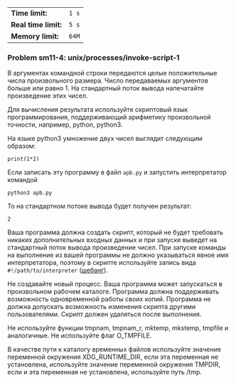 |                      |       |
|----------------------|-------|
| **Time limit:**      | `1 s` |
| **Real time limit:** | `5 s` |
| **Memory limit:**    | `64M` |


### Problem sm11-4: unix/processes/invoke-script-1

В аргументах командной строки передаются целые положительные числа произвольного размера. Число
передаваемых аргументов больше или равно 1. На стандартный поток вывода напечатайте произведение
этих чисел.

Для вычисления результата используйте скриптовый язык программирования, поддерживающий арифметику
произвольной точности, например, python, python3.

На языке python3 умножение двух чисел выглядит следующим образом:

    
    
    print(1*2)
    

Если записать эту программу в файл `apb.py` и запустить интерпретатор командой

    
    
    python3 apb.py

То на стандартном потоке вывода будет получен результат:

    
    
    2

Ваша программа должна создать скрипт, который не будет требовать никаких дополнительных входных
данных и при запуске выведет на стандартный поток вывода произведение чисел. При запуске команды на
выполнение из вашей программы не должно указываться явное имя интерпретатора, поэтому в скрипте
используйте запись вида `#!/path/to/interpreter`
([шебанг](https://ru.m.wikipedia.org/wiki/%D0%A8%D0%B5%D0%B1%D0%B0%D0%BD%D0%B3_\(Unix\))).

Не создавайте новый процесс. Ваша программа может запускаться в произвольном рабочем каталоге.
Программа должна поддерживать возможность одновременной работы своих копий. Программа не должна
допускать возможность изменения скрипта другими пользователями. Скрипт должен удаляться после
выполнения.

Не используйте функции tmpnam, tmpnam_r, mktemp, mkstemp, tmpfile и аналогичные. Не используйте флаг
O_TMPFILE.

В качестве пути к каталогу временных файлов используйте значение переменной окружения
XDG_RUNTIME_DIR, если эта переменная не установлена, используйте значение переменной окружения
TMPDIR, если и эта переменная не установлена, используйте путь /tmp.

